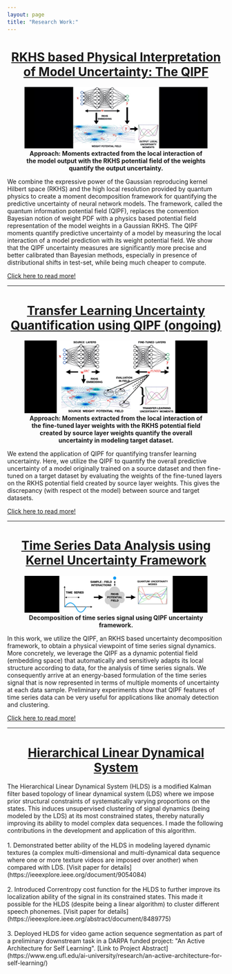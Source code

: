 ```yaml
---
layout: page
title: "Research Work:"
---
```


<style TYPE="text/css">
code.has-jax {font: inherit; font-size: 100%; background: inherit; border: inherit;}
</style>
<script type="text/x-mathjax-config">
MathJax.Hub.Config({
    tex2jax: {
        inlineMath: [['$','$'], ['\\(','\\)']],
        skipTags: ['script', 'noscript', 'style', 'textarea', 'pre'] // removed 'code' entry
    }
});
MathJax.Hub.Queue(function() {
    var all = MathJax.Hub.getAllJax(), i;
    for(i = 0; i < all.length; i += 1) {
        all[i].SourceElement().parentNode.className += ' has-jax';
    }
});
</script>
<script type="text/javascript" src="https://cdnjs.cloudflare.com/ajax/libs/mathjax/2.7.4/MathJax.js?config=TeX-AMS_HTML-full"></script>

<center> <h1> <ins>RKHS based Physical Interpretation of Model Uncertainty: The QIPF</ins> </h1> </center>
<!-- <center>
<ins>RKHS based Physical Interpretation of Model Uncertainty: The QIPF</ins>
</center>
=== -->

<figure>
<img style="float: center" src="/kk1.jpg">
<figcaption align = "center"><b>Approach: Moments extracted from the local interaction of the model output with the RKHS potential field of the weights quantify the output uncertainty.</b></figcaption>
</figure>

We combine the expressive power of the Gaussian reproducing kernel Hilbert space (RKHS) and the high local resolution provided by quantum physics to create a moment decomposition framework for quantifying the predictive uncertainty of neural network models. The framework, called the quantum information potential field (QIPF), replaces the convention Bayesian notion of weight PDF with a physics based potential field representation of the model weights in a Gaussian RKHS. The QIPF moments quantify predictive uncertainty of a model by measuring the local interaction of a model prediction with its weight potential field. We show that the QIPF uncertainty measures are significantly more precise and better calibrated than Bayesian methods, especially in presence of distributional shifts in test-set, while being much cheaper to compute. 
<br />
<!-- <br /> -->
<!-- <br /> -->
<!-- <br /> -->
    
[Click here to read more!](/model_uq.md)

---
    
<center> <h1> <ins>Transfer Learning Uncertainty Quantification using QIPF (ongoing)</ins> </h1> </center>

<figure>
<img style="float: center" src="/tffm1.jpg">
<figcaption align = "center"><b>Approach: Moments extracted from the local interaction of the fine-tuned layer weights with the RKHS potential field created by source layer weights quantify the overall uncertainty in modeling target dataset.</b></figcaption>
</figure>
    
We extend the application of QIPF for quantifying transfer learning uncertainty. Here, we utilize the QIPF to quantify the overall predictive uncertainty of a model originally trained on a source dataset and then fine-tuned on a target dataset by evaluating the weights of the fine-tuned layers on the RKHS potential field created by source layer weights. This gives the discrepancy (with respect ot the model) between source and target datasets.
    
[Click here to read more!](/model_tf_uq.md)
    
---
    
<center> <h1> <ins>Time Series Data Analysis using Kernel Uncertainty Framework</ins> </h1> </center>
    
<figure>
<img style="float: center" src="/frmm.jpg">
<figcaption align = "center"><b>Decomposition of time series signal using QIPF uncertainty framework.</b></figcaption>
</figure>
    
In this work, we utilize the QIPF, an RKHS based uncertainty decomposition framework, to obtain a physical viewpoint of time series signal dynamics. More concretely, we leverage the QIPF as a dynamic potential field (embedding space) that automatically and sensitively adapts its local structure according to data, for the analysis of time series signals. We consequently arrive at an energy-based formulation of the time series signal that is now represented in terms of multiple moments of uncertainty at each data sample. Preliminary experiments show that QIPF features of time series data can be very useful for applications like anomaly detection and clustering.
    
[Click here to read more!](/timeseries_uq.md)
    
---
    
<center> <h1> <ins>Hierarchical Linear Dynamical System</ins> </h1> </center>
The Hierarchical Linear Dynamical System (HLDS) is a modified Kalman filter based topology of linear dynamical system (LDS) where we impose prior structural constraints of systematically varying proportions on the states. This induces unsupervised clustering of signal dynamics (being modeled by the LDS) at its most constrained states, thereby naturally improving its ability to model complex data sequences. I made the following contributions in the development and application of this algorithm. 
     <br />
         <br />
    1. Demonstrated better ability of the HLDS in modeling layered dynamic textures (a complex multi-dimensional and multi-dynamical data sequence where one or more texture videos are imposed over another) when compared with LDS. [Visit paper for details](https://ieeexplore.ieee.org/document/9054084)
    <br />
         <br />
    2. Introduced Correntropy cost function for the HLDS to further improve its localization ability of the signal in its constrained states. This made it possible for the HLDS (despite being a linear algorithm) to cluster different speech phonemes. [Visit paper for details](https://ieeexplore.ieee.org/abstract/document/8489775)
    <br />
         <br />
    3. Deployed HLDS for video game action sequence segmentation as part of a preliminary downstream task in a DARPA funded project: "An Active Architecture for Self Learning". [Link to Project Abstract](https://www.eng.ufl.edu/ai-university/research/an-active-architecture-for-self-learning/)
